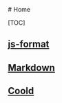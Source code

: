 <link href="assets/css/page.css" rel="stylesheet" />
# Home

  [TOC]

## [js-format](./js-format)

## [Markdown](./markdown)

## [Coold](http://www.coolde.cn)

<div class="foot-image"></div>

